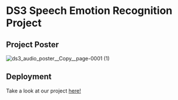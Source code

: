 # DS3 Speech Emotion Recognition Project

## Project Poster
![ds3_audio_poster__Copy__page-0001 (1)](https://github.com/user-attachments/assets/463dc0f0-eb88-48ff-a7b5-261929faf692)

## Deployment
Take a look at our project [here!](https://speech-emotion-classifier.streamlit.app/)
